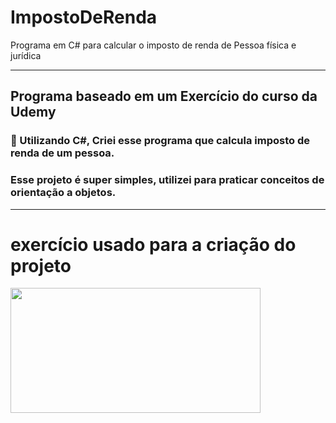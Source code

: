 # ImpostoDeRenda
Programa em C# para calcular o imposto de renda de Pessoa física e jurídica  

<hr>

## Programa baseado em um Exercício do curso da Udemy
### 🌱 Utilizando C#, Criei esse programa que calcula imposto de renda de um pessoa.
### Esse projeto é super simples, utilizei para praticar conceitos de orientação a objetos.

<hr>

# exercício usado para a criação do projeto
<img src="UmlProdutos.png" width="400" height="200">    
